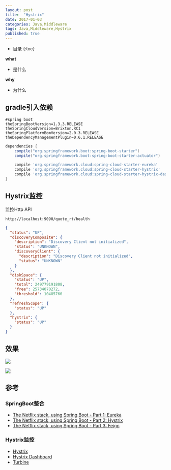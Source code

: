 ```yaml
---
layout: post
title:  "Hystrix"
date: 2017-01-03
categories: Java,Middleware
tags: Java,Middleware,Hystrix
published: true
---
```

* 目录
{:toc}


**what**
- 是什么

**why**
- 为什么

## gradle引入依赖

```properties
#spring boot
theSpringBootVersion=1.3.3.RELEASE
theSpringCloudVersion=Brixton.RC1
theSpringPlatformBomVersion=2.0.3.RELEASE
theDependencyManagementPlugin=0.6.1.RELEASE
```

```gradle
dependencies {
    compile("org.springframework.boot:spring-boot-starter")
    compile("org.springframework.boot:spring-boot-starter-actuator")

    compile 'org.springframework.cloud:spring-cloud-starter-eureka'
    compile 'org.springframework.cloud:spring-cloud-starter-hystrix'
    compile 'org.springframework.cloud:spring-cloud-starter-hystrix-dashboard'
}
```

## Hystrix监控

监控Http API

```plain
http://localhost:9090/quote_rt/health
```

```json
{
  "status": "UP",
  "discoveryComposite": {
    "description": "Discovery Client not initialized",
    "status": "UNKNOWN",
    "discoveryClient": {
      "description": "Discovery Client not initialized",
      "status": "UNKNOWN"
    }
  },
  "diskSpace": {
    "status": "UP",
    "total": 249779191808,
    "free": 25734070272,
    "threshold": 10485760
  },
  "refreshScope": {
    "status": "UP"
  },
  "hystrix": {
    "status": "UP"
  }
}
```

## 效果

![](/{{site.url}}/assets/2017/01/Hystrix-turbine.png)

![](/{{site.url}}/assets/2017/02/Hystrix-dashboard.png)


## 参考

### SpringBoot整合

- [The Netflix stack, using Spring Boot - Part 1: Eureka](https://blog.de-swaef.eu/the-netflix-stack-using-spring-boot/)
- [The Netflix stack, using Spring Boot - Part 2: Hystrix](https://blog.de-swaef.eu/the-netflix-stack-using-spring-boot-part-2-hystrix/)
- [The Netflix stack, using Spring Boot - Part 3: Feign](https://blog.de-swaef.eu/the-netflix-stack-using-spring-boot-part-3-feign/)

### Hystrix监控

- [Hystrix](https://eacdy.gitbooks.io/spring-cloud-book/content/2%20Spring%20Cloud/2.4.1%20Hystrix.html)
- [Hystrix Dashboard](https://eacdy.gitbooks.io/spring-cloud-book/content/2%20Spring%20Cloud/2.4.2%20Hystrix%20Dashboard.html)
- [Turbine](https://eacdy.gitbooks.io/spring-cloud-book/content/2%20Spring%20Cloud/2.4.3%20Turbine.html)
